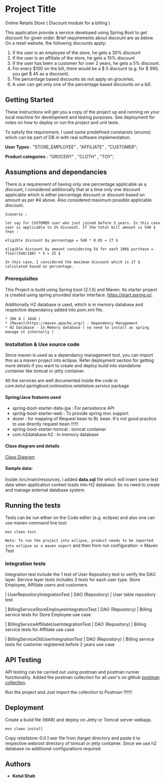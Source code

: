 # Project Title

Online Retails Store ( Discount module for a billing )

This application provide a service developed using Spring Boot to get discount for given order. Brief requirements about discount are as below.
On a retail website, the following discounts apply:
1. If the user is an employee of the store, he gets a 30% discount
2. If the user is an affiliate of the store, he gets a 10% discount
3. If the user has been a customer for over 2 years, he gets a 5% discount.
4. For every $100 on the bill, there would be a $ 5 discount (e.g. for $ 990, you get $ 45
as a discount).
5. The percentage based discounts do not apply on groceries.
6. A user can get only one of the percentage based discounts on a bill.

## Getting Started

These instructions will get you a copy of the project up and running on your local machine for development and testing purposes. See deployment for notes on how to deploy or run the project and unit tests.

To satisfy the requirement, I used some predefined constansts (enums) which can be part of DB in with real software implementation.

**User Types** : "STORE_EMPLOYEE" ,  "AFFILIATE" , "CUSTOMER";

**Product categories** : "GROCERY" , "CLOTH" , "TOY";

## Assumptions and dependancies
There is a requirement of having only one percentage applicable as a discount, I considered additionally that at a time only one discount applicable which is either percentage discount or discount based on amount as per #4 above. Also considered maximum possible applicable discount.

```
Scenerio : 

let say for CUSTOMER user who just joined before 3 years. In this case user is applicable to 5% discount. If the total bill amount is 540 $ then : 

eligible discount by percentage = 540 * 0.05 = 27 $

eligible discount by amount considering 5$ for each 100$ purchase = floor(540/100) * 5 = 25 $

In this case, I considered the maximum discount which is 27 $ calculated based on percentage.
```
### Prerequisites

This Project is build using Spring boot (2.1.5) and Maven. Its starter project is created using spring provided starter interface. https://start.spring.io/.

Additionally H2 database is used, which is in memory database and respective dependancy added into pom.xml file.

```
* JDK 8 ( JAVA )
* [Maven](https://maven.apache.org/) - Dependency Management
* H2 Database - In Memory database ( no need to install as spring manage it internally ) 
```


### Installation & Use source code

Since maven is used as a dependancy management tool, you can import this as a maven project into eclipse. Refer deployment section for getting more details if you want to create and deploy build into standalone container like tomcat or jetty container.

All the services are well documented inside the code in *com.ketul.springboot.onlinestore.retailstore.service* package

#### Spring/Java features used
- spring-boot-starter-data-jpa : For persistence API
- spring-boot-starter-web : To provide spring mvc support
- dozer : for mapping of Request bean to BL bean. It's not good practice to use directly request bean !!!!!!
- spring-boot-starter-tomcat : tomcat container
- com.h2database.h2 : In memory database

#### Class diagram and details
[Class Diagram](https://github.com/ktool/retailstore/blob/master/Class_diagram.png)

#### Sample data:
Inside /src/main/resources, i added **data.sql** file which will insert some test data when application context loads into H2 database. So no need to create and manage external database system.

## Running the tests

Tests can be run either on the Code editor (e.g. eclipse) and also one can use maven command line tool: 
```
mvn clean test
```

``Note: To run the project into eclipse, product needs to be imported into eclipse as a maven export`` and 
then from run configuration -> Maven Test

### Integration tests

Integration test include the 1 test of User Repository test to verify the DAO layer.
Service layer tests includes 3 tests for each user type. Store Employee, Affiliate users and customers. 

| UserRepositoryIntegrationTest | DAO (Repository) | User table repository test 

| BillingServiceStoreEmployeeIntegrationTest | DAO (Repository) | Billing service tests for Store Employee use case

| BillingServiceAffiliateUserIntegrationTest | DAO (Repository) | Billing service tests for Affiliate use case

| BillingServiceOldUserIntegrationTest | DAO (Repository) | Billing service tests for customer registered before 2 years use case

## API Testing
API testing can be carried out using postman and postman runner functionality. Added the postman collection for all user's on github
[postman collection](https://github.com/ktool/retailstore/blob/master/run/Online%20Retail%20App.postman_collection.json).

Run the project and Just import the collection to Postman !!!!!!!

## Deployment

Create a build file (WAR) and deploy on Jetty or Tomcat server webapp.
```
mvn clean install
```
Copy *retailstore-0.0.1.war* file from /target directory and paste it to respective webroot directory of tomcat or jetty container. Since we use h2 database no additional configurations required.

## Authors

* **Ketul Shah**
